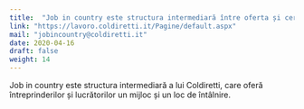 ```yaml
---
title:  "Job in country este structura intermediară între oferta și cererea de muncă oferită de Coldiretti"
link: "https://lavoro.coldiretti.it/Pagine/default.aspx"
mail: "jobincountry@coldiretti.it"
date: 2020-04-16
draft: false
weight: 14
---
```


Job in country este structura intermediară a lui Coldiretti, care oferă întreprinderilor și lucrătorilor un mijloc și un loc de întâlnire.
